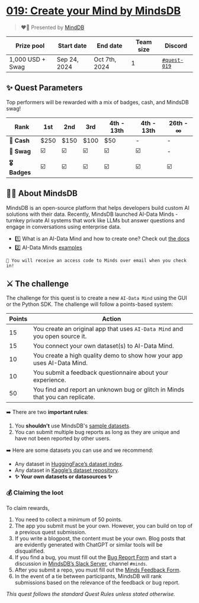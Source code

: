 # [019: Create your Mind by MindsDB](https://quira.sh)

> ❤️‍🔥 Presented by [MindDB](https://mindsdb.com/)

| Prize pool | Start date   | End date      | Team size | Discord                                   |
| -- | -- | -- | -- | -- |  
| 1,000 USD + Swag | Sep 24, 2024 | Oct 7th, 2024 | 1 | [`#quest-019`](https://discord.gg/quira) |

## ✨ Quest Parameters

Top performers will be rewarded with a mix of badges, cash, and MindsDB swag!
 
| **Rank**               | 1st  | 2nd  | 3rd | 4th - 13th | 4th - 13th | 26th - ∞ 
|------------------------|------|------| -- | -- |------------|----------|
| **💸 Cash**     | $250 | $150 | $100 | $50 | - | -        |
| **🧢 Swag**    | ☑️   | ☑️   | ☑️ | ☑️ | ☑️ | -        |
| **🎖️ Badges** | ☑️   | ☑️   |☑️ | ☑️ | ☑️ | ☑️        |

## 🐻‍❄️ About MindsDB

MindsDB is an open-source platform that helps developers build custom AI solutions with their data. Recently, MindsDB launched AI-Data Minds - turnkey private AI systems that work like LLMs but answer questions and engage in conversations using enterprise data.

- 1️⃣ What is an AI-Data Mind and how to create one? Check out [the docs](https://docs.mdb.ai/docs/data-mind#create-a-mind)
- 2️⃣ AI-Data Minds [examples](https://www.youtube.com/watch?v=N5I8X0xVDq8)

```
💌 You will receive an access code to Minds over email when you check in!
```

## ⚔️ The challenge

The challenge for this quest is to create a new `AI-Data Mind` using the GUI or the Python SDK. The challenge will follow a points-based system:

| Points | Action |
| --- | --- |
| 15 | You create an original app that uses `AI-Data Mind` and you open source it. |
| 15 | You connect your own dataset(s) to AI-Data Mind. |
| 10 | You create a high quality demo to show how your app uses AI-Data Mind. |
| 10 | You submit a feedback questionnaire about your experience. |
| 50 | You find and report an unknown bug or glitch in Minds that you can replicate. |

➡️ There are two **important rules**:

1. You **shouldn’t** use MindsDB's [sample datasets](https://docs.mdb.ai/docs/sample-databasehttps://docs.mdb.ai/docs/sample-database).
2.  You can submit multiple bug reports as long as they are unique and have not been reported by other users.

➡️ Here are some datasets you can use and we recommend:

- Any dataset in [HuggingFace’s dataset index](https://huggingface.co/datasets).
- Any dataset in [Kaggle’s dataset repository](https://www.kaggle.com/datasets).
- **✨ Your own datasets or datasources ✨**

### **💰 Claiming the loot**

To claim rewards,

1. You need to collect a minimum of 50 points.
2. The app you submit must be your own. However, you can build on top of a previous quest submission.
3. If you write a blogpost, the content must be your own. Blog posts that are evidently generated with ChatGPT or similar tools will be disqualified.
4. If you find a bug, you must fill out the [Bug Report Form](https://form.typeform.com/to/thdRp7Oj) and start a discussion in [MindsDB’s Slack Server](https://mindsdb.com/joincommunity), channel `#minds`.
5. After you submit a repo, you must fill out the [Minds Feedback Form](https://form.typeform.com/to/ryYDu2UD).
6. In the event of a tie between participants, MindsDB will rank submissions based on the relevance of the feedback or bug report.  

*This quest follows the standard Quest Rules unless stated otherwise.*

